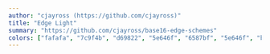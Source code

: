 ```yaml
---
author: "cjayross (https://github.com/cjayross)"
title: "Edge Light"
summary: "https://github.com/cjayross/base16-edge-schemes"
colors: ["fafafa", "7c9f4b", "d69822", "5e646f", "6587bf", "5e646f", "b870ce", "5e646f", "db7070", "db7070", "d69822", "7c9f4b", "509c93", "6587bf", "b870ce", "509c93"]
---
```

